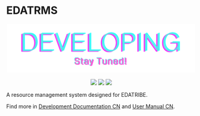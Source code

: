 # EDATRMS

<div align=center><img width="500" src="readme.assets/placeholder.png"/></div>

<p align="center">
    <img src="https://img.shields.io/badge/progress-60%25-orange">
    <img src="https://img.shields.io/badge/python-3.8-blue">
    <img src="https://img.shields.io/badge/sanic-19.12-blue">
</p>




A resource management system designed for EDATRIBE.

Find more in [Development Documentation CN](api/api_doc/dev.md) and [User Manual CN](api/api_doc/use.md).

